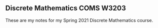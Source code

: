 ## Discrete Mathematics COMS W3203

These are my notes for my Spring 2021 Discrete Mathematics course.
